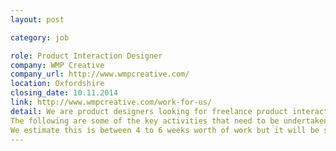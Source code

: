 ```yaml
---
layout: post

category: job

role: Product Interaction Designer
company: WMP Creative 
company_url: http://www.wmpcreative.com/
location: Oxfordshire
closing_date: 10.11.2014
link: http://www.wmpcreative.com/work-for-us/
detail: We are product designers looking for freelance product interaction support for a consumer medical product that we are currently designing. The project is a bit different to standard web work as the display technology is quite limiting (monochrome dot matrix LCD) and the user interacts with the product via physical controls! 
The following are some of the key activities that need to be undertaken - Wire framing the whole experience, Creating test simulations, Creating all icons and assets for the GUI, Specifying the GUI icon placement, Creating a final simulation for review and approval.
We estimate this is between 4 to 6 weeks worth of work but it will be spread out over a number of phases. We would be very interested to hear from anyone who has availability starting from around mid-November. 
---
```

